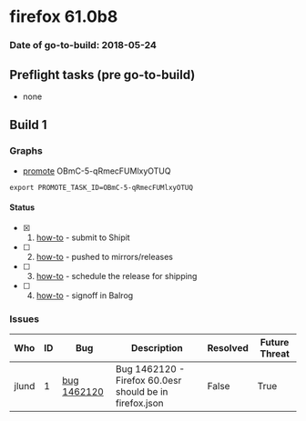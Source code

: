 # firefox 61.0b8

### Date of go-to-build: 2018-05-24

## Preflight tasks (pre go-to-build)
- none

## Build 1  

### Graphs
* [promote](https://tools.taskcluster.net/push-inspector/#/OBmC-5-qRmecFUMlxyOTUQ) OBmC-5-qRmecFUMlxyOTUQ
```
export PROMOTE_TASK_ID=OBmC-5-qRmecFUMlxyOTUQ
```


#### Status
- [x] 1.  [how-to](https://wiki.mozilla.org/Release:Release_Automation_on_Mercurial:Starting_a_Release#Submit_to_Ship_It)  - submit to Shipit
- [ ] 2.  [how-to](https://github.com/mozilla-releng/releasewarrior-2.0/blob/master/docs/release-promotion/desktop/howto.md#push-artifacts-to-releases-directory)  - pushed to mirrors/releases
- [ ] 3.  [how-to](https://github.com/mozilla-releng/releasewarrior-2.0/blob/master/docs/release-promotion/desktop/howto.md#ship-the-release)  - schedule the release for shipping
- [ ] 4.  [how-to](https://github.com/mozilla-releng/releasewarrior-2.0/blob/master/docs/release-promotion/desktop/howto.md#obtain-sign-offs-for-changes)  - signoff in Balrog

### Issues
| Who                 | ID               | Bug                                                                 | Description                | Resolved                | Future Threat                |
| ------------------- | ---------------- | ------------------------------------------------------------------- | -------------------------- | ----------------------- | ---------------------------- |
| jlund  | 1 | [bug 1462120](https://bugzil.la/1462120)        | Bug 1462120 - Firefox 60.0esr should be in firefox.json | False | True |

